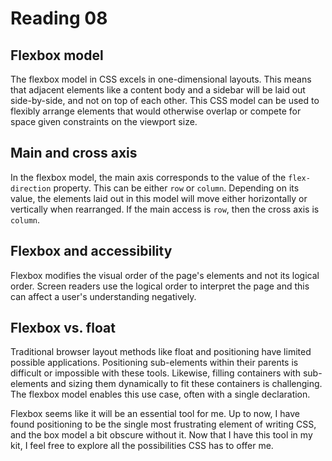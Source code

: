 # Reading 08

## Flexbox model

The flexbox model in CSS excels in one-dimensional layouts. This means that adjacent elements like a content body and a sidebar will be laid out side-by-side, and not on top of each other. This CSS model can be used to flexibly arrange elements that would otherwise overlap or compete for space given constraints on the viewport size.

## Main and cross axis

In the flexbox model, the main axis corresponds to the value of the `flex-direction` property. This can be either `row` or `column`. Depending on its value, the elements laid out in this model will move either horizontally or vertically when rearranged. If the main access is `row`, then the cross axis is `column`.

## Flexbox and accessibility

Flexbox modifies the visual order of the page's elements and not its logical order. Screen readers use the logical order to interpret the page and this can affect a user's understanding negatively.

## Flexbox vs. float

Traditional browser layout methods like float and positioning have limited possible applications. Positioning sub-elements within their parents is difficult or impossible with these tools. Likewise, filling containers with sub-elements and sizing them dynamically to fit these containers is challenging. The flexbox model enables this use case, often with a single declaration.

Flexbox seems like it will be an essential tool for me. Up to now, I have found positioning to be the single most frustrating element of writing CSS, and the box model a bit obscure without it. Now that I have this tool in my kit, I feel free to explore all the possibilities CSS has to offer me.

